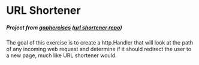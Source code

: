 # URL Shortener
##### Project from [gophercises](https://gophercises.com) ([url shortener repo](https://github.com/gophercises/urlshort))

The goal of this exercise is to create a http.Handler that will look at the path of any incoming web request and determine if it should redirect the user to a new page, much like URL shortener would.
